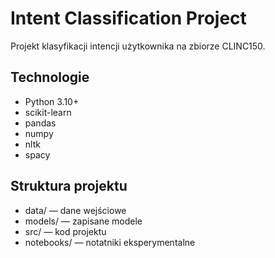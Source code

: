 # Intent Classification Project

Projekt klasyfikacji intencji użytkownika na zbiorze CLINC150.

## Technologie

- Python 3.10+
- scikit-learn
- pandas
- numpy
- nltk
- spacy

## Struktura projektu

- data/ — dane wejściowe
- models/ — zapisane modele
- src/ — kod projektu
- notebooks/ — notatniki eksperymentalne
